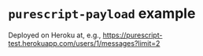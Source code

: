 # `purescript-payload` example

Deployed on Heroku at, e.g., https://purescript-test.herokuapp.com/users/1/messages?limit=2
